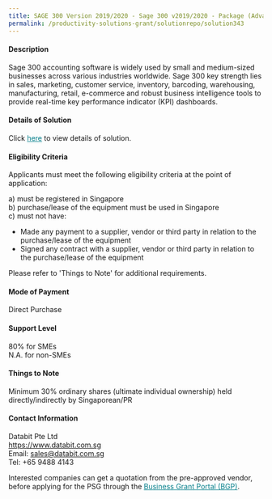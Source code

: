 ```yaml
---
title: SAGE 300 Version 2019/2020 - Sage 300 v2019/2020 - Package (Advanced Edition - 5 Users)
permalink: /productivity-solutions-grant/solutionrepo/solution343
---
```


#### Description

Sage 300 accounting software is widely used by small and medium-sized businesses across various industries worldwide. Sage 300 key strength lies in sales, marketing, customer service, inventory, barcoding, warehousing, manufacturing, retail, e-commerce and robust business intelligence tools to provide real-time key performance indicator (KPI) dashboards.




#### Details of Solution

Click <a href='https://govassist.gobusiness.gov.sg/images/psg/Databit_20190015_Annex_3_20200625142031_Part_2.pdf' style='color:#037e8a'>here</a> to view details of solution.

#### Eligibility Criteria

Applicants must meet the following eligibility criteria at the point of application:

a) must be registered in Singapore <br>
b) purchase/lease of the equipment must be used in Singapore <br>
c) must not have:
- Made any payment to a supplier, vendor or third party in relation to the purchase/lease of the equipment
- Signed any contract with a supplier, vendor or third party in relation to the purchase/lease of the equipment

Please refer to 'Things to Note' for additional requirements.

#### Mode of Payment
Direct Purchase

#### Support Level
80% for SMEs <br>
N.A. for non-SMEs

#### Things to Note
Minimum 30% ordinary shares (ultimate individual ownership) held directly/indirectly by Singaporean/PR

#### Contact Information
Databit Pte Ltd<br>https://www.databit.com.sg<br>Email: sales@databit.com.sg<br>Tel: +65 9488 4143

Interested companies can get a quotation from the pre-approved vendor, before applying for the PSG through the <a target='_blank' style='color:#037e8a' href='https://www.businessgrants.gov.sg/'>Business Grant Portal (BGP)</a>.
